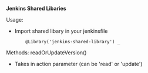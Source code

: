 **Jenkins Shared Libaries**

Usage:
 - Import shared libary in your jenkinsfile
    ```
        @Library('jenkins-shared-library') _

    ```
Methods:
readOrUpdateVersion()
 - Takes in action parameter (can be 'read' or 'update')
